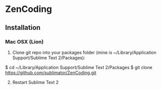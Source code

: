 # ZenCoding

## Installation

### Mac OSX (Lion)

1. Clone git repo into your packages folder (mine is ~/Library/Application Support/Sublime Text 2/Packages):

  $ cd ~/Library/Application Support/Sublime Text 2/Packages
  $ git clone https://github.com/sublimator/ZenCoding.git

2. Restart Sublime Text 2
